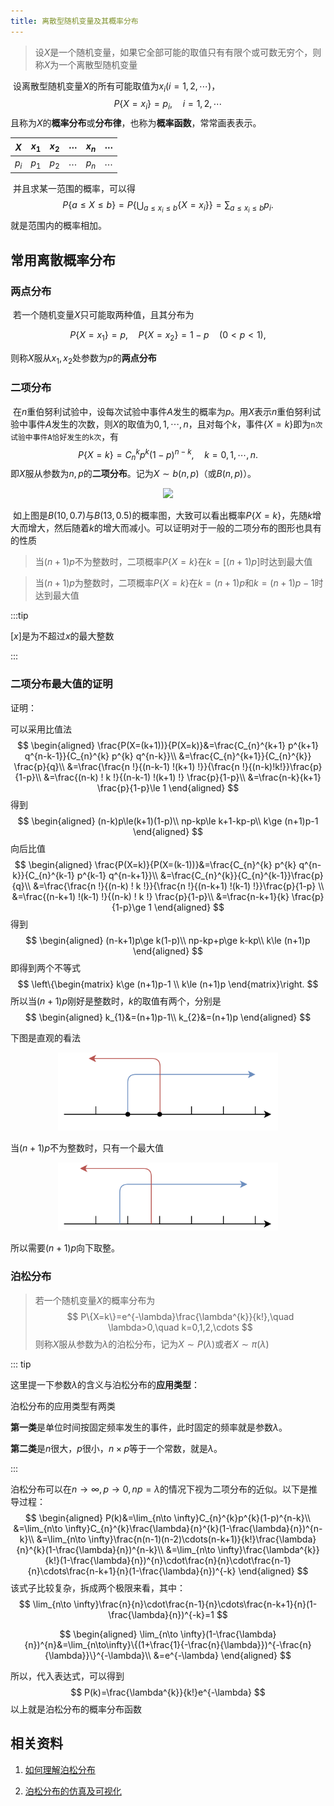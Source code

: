 ```yaml
---
title: 离散型随机变量及其概率分布
---
```


> 设$X$是一个随机变量，如果它全部可能的取值只有有限个或可数无穷个，则称$X$为一个离散型随机变量

​		设离散型随机变量$X$的所有可能取值为$x_{i}(i=1,2,\cdots)$，
$$
P\{X=x_{i}\}=p_{i},\quad i=1,2,\cdots
$$
​		且称为$X$的**概率分布**或**分布律**，也称为**概率函数**，常常画表表示。

|   $X$   | $x_{1}$ | $x_{2}$ | $\cdots$ | $x_{n}$ | $\cdots$ |
| :-----: | :-----: | :-----: | :------: | :-----: | :------: |
| $p_{i}$ | $p_{1}$ | $p_{2}$ | $\cdots$ | $p_{n}$ | $\cdots$ |

​		并且求某一范围的概率，可以得
$$
P\{a\le X\le b\}=P\left\{\bigcup_{a\le x_{i}\le b}\{X=x_{i}\} \right\}=\sum_{a\le x_{i}\le b}p_{i}.
$$
​		就是范围内的概率相加。

## 常用离散概率分布

### 两点分布

​		若一个随机变量$X$只可能取两种值，且其分布为

$$
P\{X=x_{1}\}=p,\quad P\{X=x_{2}\}=1-p\quad (0<p<1),
$$

则称$X$服从$x_{1},x_{2}$处参数为$p$的**两点分布**

### 二项分布

​		在$n$重伯努利试验中，设每次试验中事件$A$发生的概率为$p$。用$X$表示$n$重伯努利试验中事件$A$发生的次数，则$X$的取值为$0,1,\cdots,n$，且对每个$k$，事件$\{X=k\}$即为`n次试验中事件A恰好发生的k次`，有
$$
P\{X=k\}=C_{n}^{k}p^{k}(1-p)^{n-k},\quad k=0,1,\cdots,n.
$$
​		即$X$服从参数为$n,p$的**二项分布**。记为$X\sim b(n,p)$（或$B(n,p)$）。

<div align=center>
<img src="./statistics5/bino.png"/>
</div>

​		如上图是$B(10,0.7)$与$B(13,0.5)$的概率图，大致可以看出概率$P\{X=k\}$，先随$k$增大而增大，然后随着$k$的增大而减小。可以证明对于一般的二项分布的图形也具有的性质

> 当$(n+1)p$不为整数时，二项概率$P\{X=k\}$在$k=[(n+1)p]$时达到最大值

> 当$(n+1)p$为整数时，二项概率$P\{X=k\}$在$k=(n+1)p$和$k=(n+1)p-1$时达到最大值

:::tip

$[x]$是为不超过$x$的最大整数

:::

### 二项分布最大值的证明

证明：

可以采用比值法
$$
\begin{aligned}
\frac{P(X=(k+1))}{P(X=k)}&=\frac{C_{n}^{k+1} p^{k+1} q^{n-k-1}}{C_{n}^{k} p^{k} q^{n-k}}\\
&=\frac{C_{n}^{k+1}}{C_{n}^{k}} \frac{p}{q}\\
&=\frac{\frac{n !}{(n-k-1) !(k+1) !}}{\frac{n !}{(n-k)!k!}}\frac{p}{1-p}\\
&=\frac{(n-k) ! k !}{(n-k-1) !(k+1) !} \frac{p}{1-p}\\
&=\frac{n-k}{k+1}  \frac{p}{1-p}\le 1
\end{aligned}
$$
得到
$$
\begin{aligned}
(n-k)p\le(k+1)(1-p)\\
np-kp\le k+1-kp-p\\
k\ge (n+1)p-1
\end{aligned}
$$
向后比值
$$
\begin{aligned}
\frac{P(X=k)}{P(X=(k-1))}&=\frac{C_{n}^{k} p^{k} q^{n-k}}{C_{n}^{k-1} p^{k-1} q^{n-k+1}}\\
&=\frac{C_{n}^{k}}{C_{n}^{k-1}}\frac{p}{q}\\
&=\frac{\frac{n !}{(n-k) ! k !}}{\frac{n !}{(n-k+1) !(k-1) !}}\frac{p}{1-p} \\
&=\frac{(n-k+1) !(k-1) !}{(n-k) ! k !} \frac{p}{1-p}\\
&=\frac{n-k+1}{k} \frac{p}{1-p}\ge 1
\end{aligned}
$$
得到
$$
\begin{aligned}
(n-k+1)p\ge k(1-p)\\
np-kp+p\ge k-kp\\
k\le (n+1)p
\end{aligned}
$$
即得到两个不等式
$$
\left\{\begin{matrix}
k\ge (n+1)p-1 \\
k\le (n+1)p
\end{matrix}\right.
$$
所以当$(n+1)p$刚好是整数时，$k$的取值有两个，分别是
$$
\begin{aligned}
k_{1}&=(n+1)p-1\\
k_{2}&=(n+1)p
\end{aligned}
$$

下图是直观的看法

<div align=center>
<img src="./statistics5/k1.png" style="width:70%" />
</div>

当$(n+1)p$不为整数时，只有一个最大值

<div align=center>
<img src="./statistics5/k2.png" style="width:70%" />
</div>

所以需要$(n+1)p$向下取整。

### 泊松分布

>若一个随机变量$X$的概率分布为
>$$
>P\{X=k\}=e^{-\lambda}\frac{\lambda^{k}}{k!},\quad \lambda>0,\quad k=0,1,2,\cdots
>$$
>则称$X$服从参数为$\lambda$的泊松分布，记为$X\sim P(\lambda)$或者$X\sim \pi(\lambda)$

::: tip

这里提一下参数$\lambda$的含义与泊松分布的**应用类型**：

泊松分布的应用类型有两类

**第一类**是单位时间按固定频率发生的事件，此时固定的频率就是参数$\lambda$。

**第二类**是$n$很大，$p$很小，$n\times p$等于一个常数，就是$\lambda$。

:::

泊松分布可以在$n\to\infty,p\to 0,np=\lambda$的情况下视为二项分布的近似。以下是推导过程：
$$
\begin{aligned}
P(k)&=\lim_{n\to \infty}C_{n}^{k}p^{k}(1-p)^{n-k}\\
&=\lim_{n\to \infty}C_{n}^{k}\frac{\lambda}{n}^{k}(1-\frac{\lambda}{n})^{n-k}\\
&=\lim_{n\to \infty}\frac{n(n-1)(n-2)\cdots(n-k+1)}{k!}\frac{\lambda}{n}^{k}(1-\frac{\lambda}{n})^{n-k}\\
&=\lim_{n\to \infty}\frac{\lambda^{k}}{k!}(1-\frac{\lambda}{n})^{n}\cdot\frac{n}{n}\cdot\frac{n-1}{n}\cdots\frac{n-k+1}{n}(1-\frac{\lambda}{n})^{-k}
\end{aligned}
$$
该式子比较复杂，拆成两个极限来看，其中：
$$
\lim_{n\to \infty}\frac{n}{n}\cdot\frac{n-1}{n}\cdots\frac{n-k+1}{n}(1-\frac{\lambda}{n})^{-k}=1
$$

$$
\begin{aligned}
\lim_{n\to \infty}(1-\frac{\lambda}{n})^{n}&=\lim_{n\to\infty}\{(1+\frac{1}{-\frac{n}{\lambda}})^{-\frac{n}{\lambda}}\}^{-\lambda}\\
&=e^{-\lambda}
\end{aligned}
$$

所以，代入表达式，可以得到
$$
P(k)=\frac{\lambda^{k}}{k!}e^{-\lambda}
$$
以上就是泊松分布的概率分布函数

## 相关资料

1. [如何理解泊松分布](https://www.zhihu.com/question/24796044/answer/673838656)

2. [泊松分布的仿真及可视化 ](https://www.luochang.ink/posts/poisson/)

